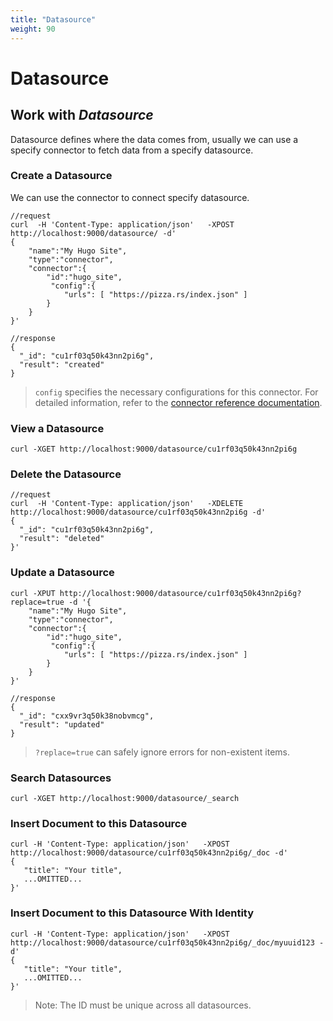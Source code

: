 ```yaml
---
title: "Datasource"
weight: 90
---
```


# Datasource

## Work with *Datasource*

Datasource defines where the data comes from, usually we can use a specify connector to fetch data from a specify datasource.

### Create a Datasource

We can use the connector to connect specify datasource.


```shell
//request
curl  -H 'Content-Type: application/json'   -XPOST http://localhost:9000/datasource/ -d'
{
    "name":"My Hugo Site",
    "type":"connector",
    "connector":{
        "id":"hugo_site",
         "config":{
            "urls": [ "https://pizza.rs/index.json" ]
        }
    }
}'

//response
{
  "_id": "cu1rf03q50k43nn2pi6g",
  "result": "created"
}
```

> `config` specifies the necessary configurations for this connector. For detailed information, refer to the [connector reference documentation](./connectors/).

### View a Datasource
```shell
curl -XGET http://localhost:9000/datasource/cu1rf03q50k43nn2pi6g
```


### Delete the Datasource

```shell
//request
curl  -H 'Content-Type: application/json'   -XDELETE http://localhost:9000/datasource/cu1rf03q50k43nn2pi6g -d'
{
  "_id": "cu1rf03q50k43nn2pi6g",
  "result": "deleted"
}'
```


### Update a Datasource
```shell
curl -XPUT http://localhost:9000/datasource/cu1rf03q50k43nn2pi6g?replace=true -d '{
    "name":"My Hugo Site",
    "type":"connector",
    "connector":{
        "id":"hugo_site",
         "config":{
            "urls": [ "https://pizza.rs/index.json" ]
        }
    }
}'

//response
{
  "_id": "cxx9vr3q50k38nobvmcg",
  "result": "updated"
}
```

> `?replace=true` can safely ignore errors for non-existent items.

### Search Datasources
```shell
curl -XGET http://localhost:9000/datasource/_search
```

### Insert Document to this Datasource

```shell
curl -H 'Content-Type: application/json'   -XPOST http://localhost:9000/datasource/cu1rf03q50k43nn2pi6g/_doc -d'
{
   "title": "Your title",
   ...OMITTED...
}'
```

### Insert Document to this Datasource With Identity

```shell
curl -H 'Content-Type: application/json'   -XPOST http://localhost:9000/datasource/cu1rf03q50k43nn2pi6g/_doc/myuuid123 -d'
{
   "title": "Your title",
   ...OMITTED...
}'
```

> Note: The ID must be unique across all datasources.